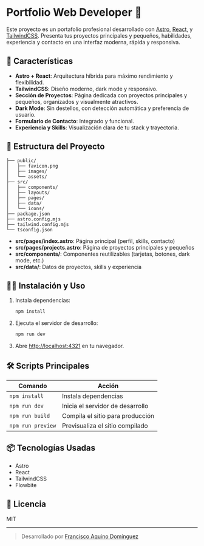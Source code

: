 # Portfolio Web Developer 🚀

Este proyecto es un portafolio profesional desarrollado con [Astro](https://astro.build/), [React](https://react.dev/), y [TailwindCSS](https://tailwindcss.com/). Presenta tus proyectos principales y pequeños, habilidades, experiencia y contacto en una interfaz moderna, rápida y responsiva.

## 🌟 Características

- **Astro + React**: Arquitectura híbrida para máximo rendimiento y flexibilidad.
- **TailwindCSS**: Diseño moderno, dark mode y responsivo.
- **Sección de Proyectos**: Página dedicada con proyectos principales y pequeños, organizados y visualmente atractivos.
- **Dark Mode**: Sin destellos, con detección automática y preferencia de usuario.
- **Formulario de Contacto**: Integrado y funcional.
- **Experiencia y Skills**: Visualización clara de tu stack y trayectoria.

## 📁 Estructura del Proyecto

```
├── public/
│   ├── favicon.png
│   ├── images/
│   └── assets/
├── src/
│   ├── components/
│   ├── layouts/
│   ├── pages/
│   ├── data/
│   └── icons/
├── package.json
├── astro.config.mjs
├── tailwind.config.mjs
└── tsconfig.json
```

- **src/pages/index.astro**: Página principal (perfil, skills, contacto)
- **src/pages/projects.astro**: Página de proyectos principales y pequeños
- **src/components/**: Componentes reutilizables (tarjetas, botones, dark mode, etc.)
- **src/data/**: Datos de proyectos, skills y experiencia

## 🧑‍💻 Instalación y Uso

1. Instala dependencias:
   ```sh
   npm install
   ```
2. Ejecuta el servidor de desarrollo:
   ```sh
   npm run dev
   ```
3. Abre [http://localhost:4321](http://localhost:4321) en tu navegador.

## 🛠️ Scripts Principales

| Comando           | Acción                           |
| ----------------- | -------------------------------- |
| `npm install`     | Instala dependencias             |
| `npm run dev`     | Inicia el servidor de desarrollo |
| `npm run build`   | Compila el sitio para producción |
| `npm run preview` | Previsualiza el sitio compilado  |

## 📦 Tecnologías Usadas

- Astro
- React
- TailwindCSS
- Flowbite

## 📄 Licencia

MIT

---

> Desarrollado por [Francisco Aquino Domínguez](https://fadom.dev)
